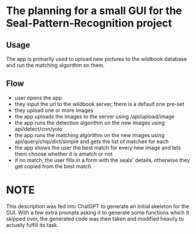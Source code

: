 # The planning for a small GUI for the Seal-Pattern-Recognition project

## Usage
The app is primarily used to upload new pictures  to the wildbook database and run the  matching algorithm on them.

## Flow
- user opens the app
- they input the url to the wildbook server, there is a default one pre-set
- they upload one or more images
- the app uploads the images to the server using /api/upload/image
- the app runs the detection algorithm on the  new images using api/detect/cnn/yolo
- the app runs the matching algorithm on the new images using api/query/chip/dict/simple and gets the list of matches for each
- the app shows the user the best match for every new image and lets them choose whether it is amatch or not
- if no match, the user fills in a form with the seals' details, otherwise they get copied from the best match




# NOTE
This description was fed into ChatGPT to generate an initial skeleton for the GUI. With a few extra prompts asking it to generate 
some functions which it skipped over, the generated code was then taken and modified heavily to actually fulfill its task. 